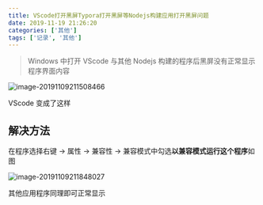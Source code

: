 ```yaml
---
title: VScode打开黑屏Typora打开黑屏等Nodejs构建应用打开黑屏问题
date: 2019-11-19 21:26:20
categories: ['其他']
tags: ['记录', '其他']
---
```


> Windows 中打开 VScode 与其他 Nodejs 构建的程序后黑屏没有正常显示程序界面内容

<!-- more -->

![image-20191109211508466](http://img.rea.ink/rea-ink/code-open-black-15615165.png)

VScode 变成了这样

## 解决方法

在程序选择右键 → 属性 → 兼容性 → 兼容模式中勾选**以兼容模式运行这个程序**如图

![image-20191109211848027](http://img.rea.ink/rea-ink/code-windows-windows-vista-11556454.png)

其他应用程序同理即可正常显示
